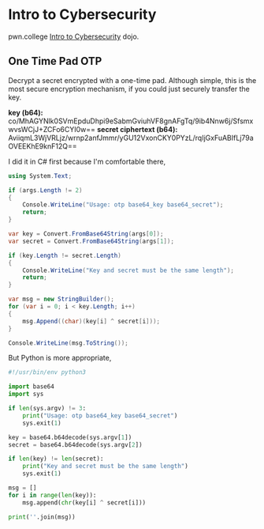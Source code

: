 # Intro to Cybersecurity

pwn.college [Intro to Cybersecurity](https://pwn.college/intro-to-cybersecurity/cryptography/) dojo.

## One Time Pad OTP

Decrypt a secret encrypted with a one-time pad. Although simple, this is the most secure encryption mechanism, if you could just securely transfer the key.

**key (b64):** co/MhAGYNlk0SVmEpduDhpi9eSabmGviuhVF8gnAFgTq/9ib4Nnw6j/SfsmxwvsWCjJ+ZCFo6CYI0w==
**secret ciphertext (b64):** AviiqmL3WjVRLjz/wrnp2anfJmmr/yGU12VxonCKY0PYzL/rqIjGxFuABIfLj79aOVEEKhE9knF12Q==

I did it in C# first because I'm comfortable there,

```csharp
using System.Text;

if (args.Length != 2)
{
    Console.WriteLine("Usage: otp base64_key base64_secret");
    return;
}

var key = Convert.FromBase64String(args[0]);
var secret = Convert.FromBase64String(args[1]);

if (key.Length != secret.Length)
{
    Console.WriteLine("Key and secret must be the same length");
    return;
}

var msg = new StringBuilder();
for (var i = 0; i < key.Length; i++)
{
    msg.Append((char)(key[i] ^ secret[i]));
}

Console.WriteLine(msg.ToString());
```

But Python is more appropriate,

```python
#!/usr/bin/env python3

import base64
import sys

if len(sys.argv) != 3:
    print("Usage: otp base64_key base64_secret")
    sys.exit(1)

key = base64.b64decode(sys.argv[1])
secret = base64.b64decode(sys.argv[2])

if len(key) != len(secret):
    print("Key and secret must be the same length")
    sys.exit(1)

msg = []
for i in range(len(key)):
    msg.append(chr(key[i] ^ secret[i]))

print(''.join(msg))
```
